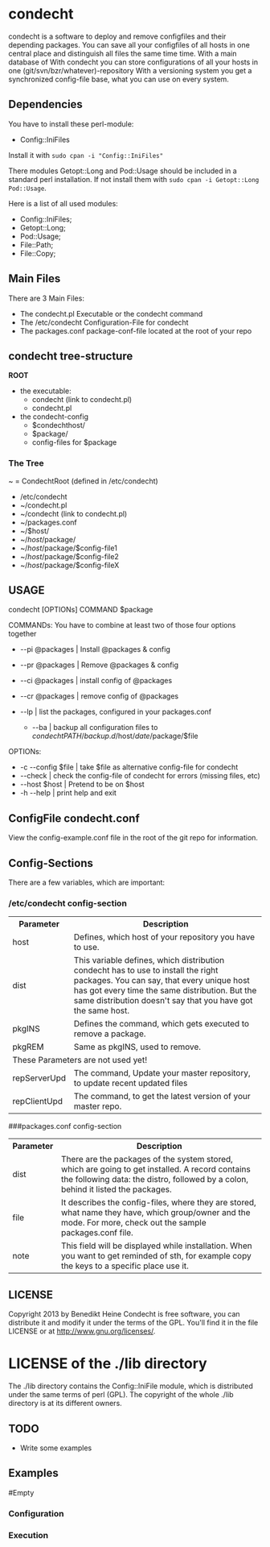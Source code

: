 condecht
========

condecht is a software to deploy and remove configfiles and their depending packages. You can save all your configfiles of all hosts in one central place and distinguish all files the same time time. With a main database of 
With condecht you can store configurations of all your hosts in one (git/svn/bzr/whatever)-repository 
With a versioning system you get a synchronized config-file base, what you can use on every system.

Dependencies
------------

You have to install these perl-module:
* Config::IniFiles

Install it with `sudo cpan -i "Config::IniFiles"`

There modules Getopt::Long and Pod::Usage should be included in a standard perl installation. If not install them with `sudo cpan -i Getopt::Long Pod::Usage`.

Here is a list of all used modules:
* Config::IniFiles;
* Getopt::Long;
* Pod::Usage;
* File::Path;
* File::Copy;

Main Files
----------
There are 3 Main Files:
* The condecht.pl Executable or the condecht command
* The /etc/condecht Configuration-File for condecht
* The packages.conf package-conf-file located at the root of your repo

condecht tree-structure
-----------------------
**ROOT**
* the executable:
  * condecht (link to condecht.pl)
  * condecht.pl
* the condecht-config
  * $condechthost/
   * $package/
    * config-files for $package

### The Tree
~ = CondechtRoot (defined in /etc/condecht)

* /etc/condecht
* ~/condecht.pl
* ~/condecht (link to condecht.pl)
* ~/packages.conf
* ~/$host/
* ~/$host/$package/
* ~/$host/$package/$config-file1
* ~/$host/$package/$config-file2
* ~/$host/$package/$config-fileX

USAGE
-----
condecht [OPTIONs] COMMAND $package

COMMANDs:
You have to combine at least two of those four options together
  * --pi @packages | Install @packages & config
  * --pr @packages | Remove @packages & config
  * --ci @packages | install config of @packages
  * --cr @packages | remove config of @packages

  * --lp | list the packages, configured in your packages.conf
	* --ba | backup all configuration files to $condechtPATH/backup.d/$host/$date/$package/$file

OPTIONs:
  * -c --config $file | take $file as alternative config-file for condecht
  *    --check        | check the config-file of condecht for errors (missing files, etc)
  *    --host $host   | Pretend to be on $host
  * -h --help         | print help and exit

ConfigFile condecht.conf
----------------------------
View the config-example.conf file in the root of the git repo for information.

Config-Sections
---------------
There are a few variables, which are important:

### /etc/condecht config-section
<table>
<tr>
	<th>Parameter</th>
	<th>Description</th>
</tr>
<tr>
	<td>host</td>
	<td>Defines, which host of your repository you have to use.</td>
</tr>
<tr>
	<td>dist</td>
	<td>This variable defines, which distribution condecht has to use to install the right packages. You can say, that every unique host has got every time the same distribution. But the same distribution doesn't say that you have got the same host.</td>
</tr>
<tr>
	<td>pkgINS</td>
	<td>Defines the command, which gets executed to remove a package.</td>
</tr>
<tr>
	<td>pkgREM</td>
	<td>Same as pkgINS, used to remove.</td>
</tr>
<tr>
	<td colspan=2>These Parameters are not used yet!</td>
</tr>
<tr>
	<td>repServerUpd</td>
	<td>The command, Update your master repository, to update recent updated files</td>
</tr>
<tr>
	<td>repClientUpd</td>
	<td>The command, to get the latest version of your master repo.</td>
</tr>
</table>

###packages.conf config-section
<table>
<tr>
	<th>Parameter</th>
	<th>Description</th>
</tr>
<tr>
	<td>dist</td>
	<td>There are the packages of the system stored, which are going to get installed. A record contains the following data: the distro, followed by a colon, behind it listed the packages.</td>
</tr>
<tr>
	<td>file</td>
	<td>It describes the config-files, where they are stored, what name they have, which group/owner and the mode. For more, check out the sample packages.conf file.</td>
</tr>
<tr>
	<td>note</td>
	<td>This field will be displayed while installation. When you want to get reminded of sth, for example copy the keys to a specific place use it.</td>
</tr>
</table>

LICENSE
-------
Copyright 2013 by Benedikt Heine
Condecht is free software, you can distribute it and modify it under the terms of the GPL. You'll find it in the file LICENSE or at http://www.gnu.org/licenses/.

# LICENSE of the ./lib directory
The ./lib directory contains the Config::IniFile module, which is distributed under the same terms of perl (GPL). The copyright of the whole ./lib directory is at its different owners.

TODO
----
* Write some examples

Examples
--------

\#Empty
### Configuration
### Execution
